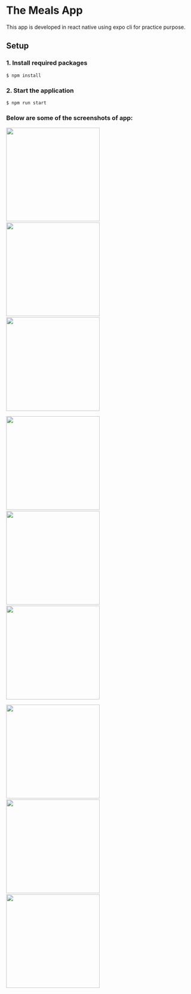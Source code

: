 # The Meals App

This app is developed in react native using expo cli for practice purpose.

## Setup

### 1. Install required packages

```
$ npm install
```

### 2. Start the application

```
$ npm run start
```

### Below are some of the screenshots of app:

<img src="images/Screenshot_1.jpg" width="250"> &nbsp;&nbsp;&nbsp;&nbsp; <img src="images/Screenshot_2.jpg" width="250"> &nbsp;&nbsp;&nbsp;&nbsp; <img src="images/Screenshot_3.jpg" width="250">

<img src="images/Screenshot_4.jpg" width="250"> &nbsp;&nbsp;&nbsp;&nbsp; <img src="images/Screenshot_5.jpg" width="250"> &nbsp;&nbsp;&nbsp;&nbsp; <img src="images/Screenshot_6.jpg" width="250">

<img src="images/Screenshot_7.jpg" width="250"> &nbsp;&nbsp;&nbsp;&nbsp; <img src="images/Screenshot_8.jpg" width="250"> &nbsp;&nbsp;&nbsp;&nbsp; <img src="images/Screenshot_9.jpg" width="250">
